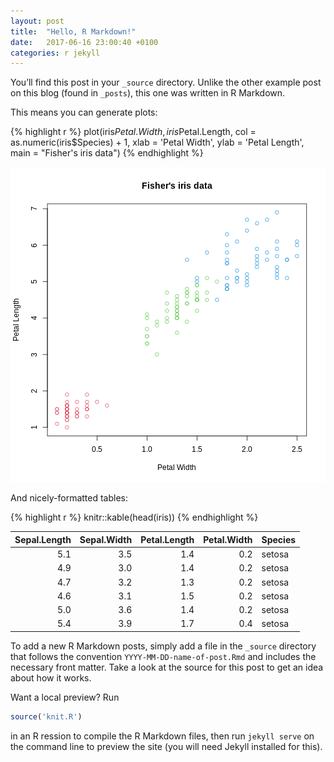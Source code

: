 ```yaml
---
layout: post
title:  "Hello, R Markdown!"
date:   2017-06-16 23:00:40 +0100
categories: r jekyll
---
```


You’ll find this post in your `_source` directory. Unlike the other example post on this blog (found in `_posts`), this one was written in R Markdown.

This means you can generate plots:


{% highlight r %}
plot(iris$Petal.Width, iris$Petal.Length,
     col = as.numeric(iris$Species) + 1,
     xlab = 'Petal Width', ylab = 'Petal Length',
     main = "Fisher's iris data")
{% endhighlight %}

![plot of chunk plot](figure/source/2020-06-16-hello-r-markdown/plot-1.png)

And nicely-formatted tables:


{% highlight r %}
knitr::kable(head(iris))
{% endhighlight %}



| Sepal.Length| Sepal.Width| Petal.Length| Petal.Width|Species |
|------------:|-----------:|------------:|-----------:|:-------|
|          5.1|         3.5|          1.4|         0.2|setosa  |
|          4.9|         3.0|          1.4|         0.2|setosa  |
|          4.7|         3.2|          1.3|         0.2|setosa  |
|          4.6|         3.1|          1.5|         0.2|setosa  |
|          5.0|         3.6|          1.4|         0.2|setosa  |
|          5.4|         3.9|          1.7|         0.4|setosa  |

To add a new R Markdown posts, simply add a file in the `_source` directory that follows the convention `YYYY-MM-DD-name-of-post.Rmd` and includes the necessary front matter. Take a look at the source for this post to get an idea about how it works.

Want a local preview? Run
```r
source('knit.R')
```
in an R ression to compile the R Markdown files, then run `jekyll serve` on the command line to preview the site (you will need Jekyll installed for this).
